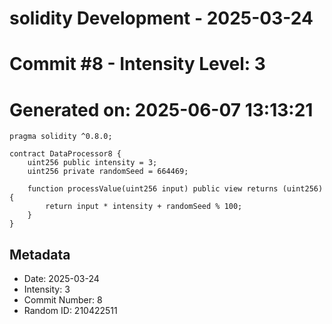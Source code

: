 ﻿# solidity Development - 2025-03-24
# Commit #8 - Intensity Level: 3
# Generated on: 2025-06-07 13:13:21
```solidity
pragma solidity ^0.8.0;

contract DataProcessor8 {
    uint256 public intensity = 3;
    uint256 private randomSeed = 664469;

    function processValue(uint256 input) public view returns (uint256) {
        return input * intensity + randomSeed % 100;
    }
}
```
## Metadata
- Date: 2025-03-24
- Intensity: 3
- Commit Number: 8
- Random ID: 210422511
